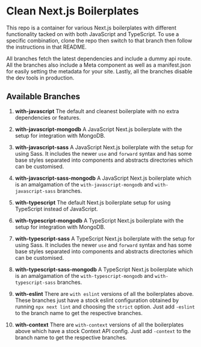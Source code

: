 # Clean Next.js Boilerplates

This repo is a container for various Next.js boilerplates with different functionality tacked on with both JavaScript and TypeScript. To use a specific combination, clone the repo then switch to that branch then follow the instructions in that README.

All branches fetch the latest dependencies and include a dummy api route. All the branches also include a Meta component as well as a manifest.json for easily setting the metadata for your site. Lastly, all the branches disable the dev tools in production.

## Available Branches

1. **with-javascript**
   The default and cleanest boilerplate with no extra dependencies or features.

2. **with-javascript-mongodb**
   A JavaScript Next.js boilerplate with the setup for integration with MongoDB.

3. **with-javascript-sass**
   A JavaScript Next.js boilerplate with the setup for using Sass. It includes the newer `use` and `forward` syntax and has some base styles separated into components and abstracts directories which can be customised.

4. **with-javascript-sass-mongodb**
   A JavaScript Next.js boilerplate which is an amalgamation of the `with-javascript-mongodb` and `with-javascript-sass` branches.

5. **with-typescript**
   The default Next.js boilerplate setup for using TypeScript instead of JavaScript.

6. **with-typescript-mongodb**
   A TypeScript Next.js boilerplate with the setup for integration with MongoDB.

7. **with-typescript-sass**
   A TypeScript Next.js boilerplate with the setup for using Sass. It includes the newer `use` and `forward` syntax and has some base styles separated into components and abstracts directories which can be customised.

8. **with-typescript-sass-mongodb**
   A TypeScript Next.js boilerplate which is an amalgamation of the `with-typescript-mongodb` and `with-typescript-sass` branches.

9. **with-eslint**
   There are `with eslint` versions of all the boilerplates above. These branches just have a stock eslint configuration obtained by running `npx next lint` and choosing the `strict` option. Just add `-eslint` to the branch name to get the respective branches.

10. **with-context**
    There are `with-context` versions of all the boilerplates above which have a stock Context API config. Just add `-context` to the branch name to get the respective branches.
